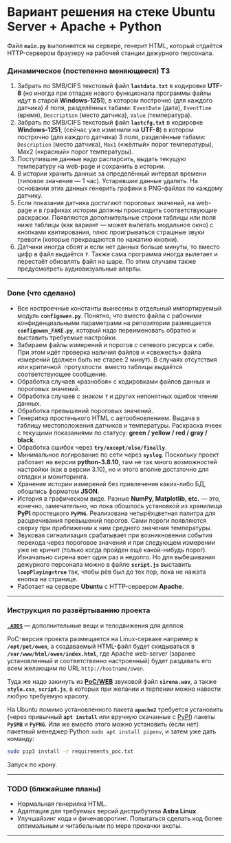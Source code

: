 # Вариант решения на стеке Ubuntu Server + Apache + Python #

Файл **`main.py`** выполняется на сервере, генерит HTML, который отдаётся
HTTP-сервером браузеру на рабочей станции дежурного персонала.

### Динамическое (постепенно меняющееся) ТЗ ###

1. Забрать по SMB/CIFS текстовый файл **`lastdata.txt`** в кодировке **UTF-8**
(но иногда при отладке нового функционала программы файлы идут в старой
**Windows-1251**), в котором построчно (для каждого датчика) 4 поля, разделённых
табами: `EventDate` (дата), `EventTime` (время), `Description` (место датчика),
`Value` (температура).
2. Забрать по SMB/CIFS текстовый файл **`lastcfg.txt`** в кодировке
**Windows-1251**, (сейчас уже изменили на **UTF-8**) в котором построчно (для
каждого датчика) 3 поля, разделённые табами: `Description` (место датчика),
`Max1` (&laquo;жёлтый&raquo; порог температуры), Max2 (&laquo;красный&raquo;
порог температуры).
3. Поступившие данные надо распарсить, выдать текущую температуру на web-page и
сохранить в истории.
4. В истории хранить данные за определённый интервал времени (типовое
значение&nbsp;&mdash; 1 час). Устаревшие данные удалять. На основании этих
данных генерить графики в PNG-файлах по каждому датчику.
5. Если показания датчика достигают пороговых значений, на web-page и в графиках
истории должны происходить соответствующие раскраски. Появляются дополнительные
строки таблицы или поля ниже таблицы (как вариант&nbsp;&mdash; может вылетать
модальное окно) с кнопками квитирования, плюс проигрываться страшные звуки
тревоги (которые прекращаются по нажатию кнопки).
6. Датчики иногда сбоят и если нет данных больше минуты, то вместо цифр в файл
выдаётся **`?`**. Также сама программа иногда вылетает и перестаёт обновлять
файл на шаре. По этим случаям также предусмотреть аудиовизуальные алерты.

----

### Done (что сделано) ###

- Все настроечные константы вынесены в отдельный импортируемый модуль
**`configowen.py`**. Понятно, что вместо файла с рабочими конфиденциальными
параметрами на репозитории размещается **`configowen_FAKE.py`**, который надо
переименовать обратно и выставить требуемые настройки.
- Забираем файлы измерений и порогов с сетевого ресурса к себе. При этом идёт
проверка наличия файлов и &laquo;свежесть&raquo; файла измерений (должен быть не
старее 2 минут). В случаях отсутствия или критичной &nbsp;протухлости&nbsp;
вместо таблицы выдаётся соответствующее сообщение.
- Обработка случаев &laquo;разнобоя&raquo; с кодировками файлов данных и
пороговых значений.
- Обработка случаев с знаком **`?`** и других непонятных ошибок чтения данных.
- Обработка превышений пороговых значений.
- Генерилка простенького HTML c автообновлением. Выдача в таблицу местоположения
датчиков и температуры. Раскраска ячеек с текущими показаниями по статусу:
**green / yellow / red / gray / black**.
- Обработка ошибок через **`try/except/else/finally`**.
- Минимальное логирование по сети через **`syslog`**. Поскольку проект работает
на версии **python-3.8.10**, там не так много возможностей настройки (как в
версии 3.10), но и этого вполне достаточно для отладки и мониторинга.
- Хранение истории измерений без привлечения каких-либо БД, обошлись форматом
**JSON**.
- История в графическом виде. Разные **NumPy, Matplotlib, etc.**&nbsp;&mdash;
это, конечно, замечательно, но пока обошлось установкой из хранилища **PyPI**
простецкого **`PyPNG`**. Реализована четырёхцветная палитра для расцвечивания
превышений порогов. Сами пороги появляются сверху при приближении к ним среднего
значения температуры.
- Звуковая сигнализация срабатывает при возникновении события перехода через
пороговое значения и при следующем измерении уже не кричит (только когда пройден
ещё какой-нибудь порог). Изначально сирена воет один раз и недолго. Но для
выбешивания дежурного персонала можно в файле **`script.js`** выставить
**`loopPlaying=true`** так, чтобы рёв был до тех пор, пока не нажата кнопка на
странице.
- Работает на сервере **Ubuntu** с HTTP-сервером **Apache**.

----

### Инструкция по развёртыванию проекта ###

[**`.ADDS`**](https://github.com/wildfielded/pet-owen/tree/master/PoC/.ADDS)&nbsp;&mdash;
дополнительные вещи и телодвижения для деплоя.

PoC-версия проекта размещается на Linux-серваке например в **`/opt/pet/owen`**,
а создаваемый HTML-файл будет скидываться в **`/var/www/html/owen/index.html`**,
где Apache web-server (заранее установленный и соответственно настроенный) будет
раздавать его всем желающим по URL `http://hostname/owen`.

Туда же надо закинуть из
[**PoC/WEB**](https://github.com/wildfielded/pet-owen/tree/master/PoC/WEB)
звуковой файл **`sirena.wav`**, а также **`style.css`**, **`script.js`**, в
которых при желании и терпении можно навести любую требуемую красоту.

На Ubuntu помимо установленного пакета **`apache2`** требуется установить
(через привычный **`apt install`** или вручную скачанные с
[PyPI](https://pypi.org)) пакеты **`PySMB`** и **`PyPNG`**. Или же вместо этого
можно установить (если нет) пакетный менеджер Python `sudo apt install pipenv`,
и затем уже дать команду:

```bash
sudo pip3 install -r requirements_poc.txt
```

Запуск по крону.

----

### TODO (ближайшие планы) ###

- Нормальная генерилка HTML.
- Адаптация для требуемых версий дистрибутива **Astra Linux**.
- Улучшайзинг кода и фиченаворотинг. Попытаться сделать код более оптимальным и
читабельным по мере прокачки экспы.

----
